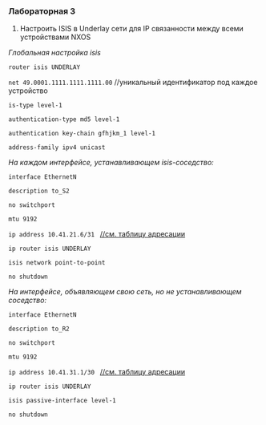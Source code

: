 ### Лабораторная 3
1. Настроить ISIS в Underlay сети для IP связанности между всеми устройствами NXOS

*Глобальная настройка isis*

`router isis UNDERLAY`

`net 49.0001.1111.1111.1111.00`  //уникальный идентификатор под каждое устройство

`is-type level-1`

`authentication-type md5 level-1`

`authentication key-chain gfhjkm_1 level-1`

`address-family ipv4 unicast`

*На каждом интерфейсе, устанавливающем isis-соседство:*

`interface EthernetN`

`description to_S2` 

`no switchport` 

`mtu 9192 `

`ip address 10.41.21.6/31 ` [//см. таблицу адресации](Lab1.md)

`ip router isis UNDERLAY`

`isis network point-to-point `

`no shutdown`

*На интерфейсе, объявляющем свою сеть, но не устанавливающем соседство:*

`interface EthernetN`

`description to_R2` 

`no switchport` 

`mtu 9192 `

`ip address 10.41.31.1/30 ` [//см. таблицу адресации](Lab1.md)

`ip router isis UNDERLAY`

`isis passive-interface level-1`

`no shutdown`
